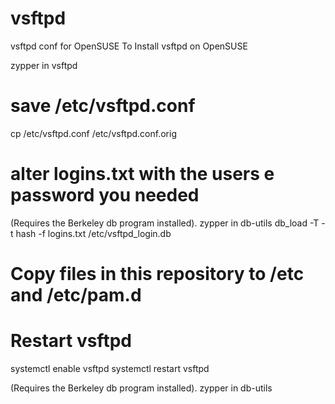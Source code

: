 # vsftpd
vsftpd conf for OpenSUSE
To Install vsftpd on OpenSUSE

zypper in vsftpd

# save /etc/vsftpd.conf
cp /etc/vsftpd.conf /etc/vsftpd.conf.orig

# alter logins.txt with the users e password you needed
(Requires the Berkeley db program installed).
zypper in db-utils
db_load -T -t hash -f logins.txt /etc/vsftpd_login.db

# Copy files in this repository to /etc and /etc/pam.d
# Restart vsftpd
systemctl enable vsftpd
systemctl restart vsftpd


(Requires the Berkeley db program installed).
zypper in db-utils
